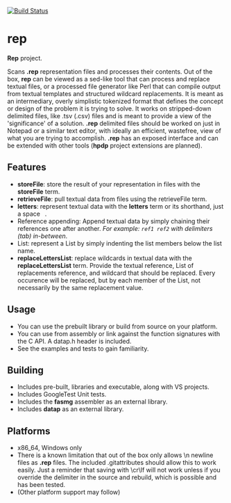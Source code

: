 [![Build Status](https://dev.azure.com/lewissall/hpdporg/_apis/build/status/hpdporg.datap?branchName=master)](https://dev.azure.com/lewissall/hpdporg/_build/latest?definitionId=2&branchName=master)

# rep #

**Rep** project.

Scans **.rep** representation files and processes their contents. Out of the box, **rep** can be viewed as a sed-like tool that can process and replace textual files, or a processed file generator like Perl that can compile output from textual templates and structured wildcard replacements. It is meant as an intermediary, overly simplistic tokenized format that defines the concept or design of the problem it is trying to solve. It works on stripped-down delimited files, like .tsv (.csv) files and is meant to provide a view of the 'significance' of a solution. **.rep** delimited files should be worked on just in Notepad or a similar text editor, with ideally an efficient, wastefree, view of what you are trying to accomplish. **.rep** has an exposed interface and can be extended with other tools (**hpdp** project extensions are planned). 

## Features ##
* **storeFile**: store the result of your representation in files with the **storeFile** term.
* **retrieveFile**: pull textual data from files using the retrieveFile term.
* **letters**: represent textual data with the **letters** term or its shorthand, just a space ` `. 
* Reference appending: Append textual data by simply chaining their references one after another. *For example: `ref1 ref2` with delimiters (tab) in-between*.
* List: represent a List by simply indenting the list members below the list name.
* **replaceLettersList**: replace wildcards in textual data with the **replaceLettersList** term. Provide the textual reference, List of replacements reference, and wildcard that should be replaced. Every occurence will be replaced, but by each member of the List, not necessarily by the same replacement value.

## Usage ##
* You can use the prebuilt library or build from source on your platform.
* You can use from assembly or link against the function signatures with the C API. A datap.h header is included.
* See the examples and tests to gain familiarity.

## Building ##
* Includes pre-built, libraries and executable, along with VS projects.
* Includes GoogleTest Unit tests.
* Includes the **fasmg** assembler as an external library.
* Includes **datap** as an external library.

## Platforms ##
* x86_64, Windows only
* There is a known limitation that out of the box only allows \n newline files as **.rep** files. The included .gitattributes should allow this to work easily. Just a reminder that saving with \cr\lf will not work unless if you override the delimiter in the source and rebuild, which is possible and has been tested.
* (Other platform support may follow)
